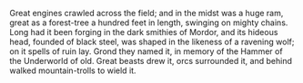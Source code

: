 Great engines crawled across the field; and in the midst was a huge ram, great as a forest-tree a hundred feet in length, swinging on mighty chains. Long had it been forging in the dark smithies of Mordor, and its hideous head, founded of black steel, was shaped in the likeness of a ravening wolf; on it spells of ruin lay. Grond they named it, in memory of the Hammer of the Underworld of old. Great beasts drew it, orcs surrounded it, and behind walked mountain-trolls to wield it.
